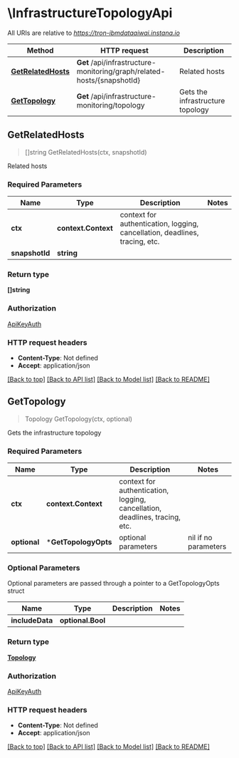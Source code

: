 # \InfrastructureTopologyApi

All URIs are relative to *https://tron-ibmdataaiwai.instana.io*

Method | HTTP request | Description
------------- | ------------- | -------------
[**GetRelatedHosts**](InfrastructureTopologyApi.md#GetRelatedHosts) | **Get** /api/infrastructure-monitoring/graph/related-hosts/{snapshotId} | Related hosts
[**GetTopology**](InfrastructureTopologyApi.md#GetTopology) | **Get** /api/infrastructure-monitoring/topology | Gets the infrastructure topology



## GetRelatedHosts

> []string GetRelatedHosts(ctx, snapshotId)

Related hosts

### Required Parameters


Name | Type | Description  | Notes
------------- | ------------- | ------------- | -------------
**ctx** | **context.Context** | context for authentication, logging, cancellation, deadlines, tracing, etc.
**snapshotId** | **string**|  | 

### Return type

**[]string**

### Authorization

[ApiKeyAuth](../README.md#ApiKeyAuth)

### HTTP request headers

- **Content-Type**: Not defined
- **Accept**: application/json

[[Back to top]](#) [[Back to API list]](../README.md#documentation-for-api-endpoints)
[[Back to Model list]](../README.md#documentation-for-models)
[[Back to README]](../README.md)


## GetTopology

> Topology GetTopology(ctx, optional)

Gets the infrastructure topology

### Required Parameters


Name | Type | Description  | Notes
------------- | ------------- | ------------- | -------------
**ctx** | **context.Context** | context for authentication, logging, cancellation, deadlines, tracing, etc.
 **optional** | ***GetTopologyOpts** | optional parameters | nil if no parameters

### Optional Parameters

Optional parameters are passed through a pointer to a GetTopologyOpts struct


Name | Type | Description  | Notes
------------- | ------------- | ------------- | -------------
 **includeData** | **optional.Bool**|  | 

### Return type

[**Topology**](Topology.md)

### Authorization

[ApiKeyAuth](../README.md#ApiKeyAuth)

### HTTP request headers

- **Content-Type**: Not defined
- **Accept**: application/json

[[Back to top]](#) [[Back to API list]](../README.md#documentation-for-api-endpoints)
[[Back to Model list]](../README.md#documentation-for-models)
[[Back to README]](../README.md)

